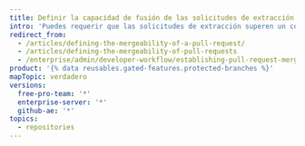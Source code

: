 ```yaml
---
title: Definir la capacidad de fusión de las solicitudes de extracción
intro: 'Puedes requerir que las solicitudes de extracción superen un conjunto de verificaciones antes de que se las pueda fusionar. Por ejemplo, puedes bloquear las solicitudes de extracción que no superan las verificaciones de estado o puedes requerir que las solicitudes de extracción tengan un número específico de revisiones aprobadas antes de que las pueda fusionar.'
redirect_from:
  - /articles/defining-the-mergeability-of-a-pull-request/
  - /articles/defining-the-mergeability-of-pull-requests
  - /enterprise/admin/developer-workflow/establishing-pull-request-merge-conditions
product: '{% data reusables.gated-features.protected-branches %}'
mapTopic: verdadero
versions:
  free-pro-team: '*'
  enterprise-server: '*'
  github-ae: '*'
topics:
  - repositories
---
```


